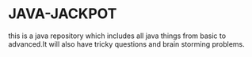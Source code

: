 # JAVA-JACKPOT
this is a java repository which includes all java things from basic to advanced.It will also have tricky questions and brain storming problems.
